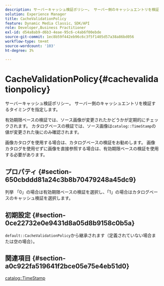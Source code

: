 ```yaml
---
description: サーバーキャッシュ検証ポリシー。 サーバー側のキャッシュエントリを検証するタイミングを指定します。
solution: Experience Manager
title: CacheValidationPolicy
feature: Dynamic Media Classic、SDK/API
role: Developer,Business Practitioner
exl-id: d54a8ab9-d6b3-4eae-95c6-c4ab6f00ebde
source-git-commit: 1ec8b59f442eb96c6c3f5f1405d57a38a86bd056
workflow-type: tm+mt
source-wordcount: '103'
ht-degree: 3%

---
```


# CacheValidationPolicy{#cachevalidationpolicy}

サーバーキャッシュ検証ポリシー。 サーバー側のキャッシュエントリを検証するタイミングを指定します。

有効期限ベースの検証では、ソース画像が変更されたかどうかが定期的にチェックされます。 カタログベースの検証では、ソース画像は`catalog::TimeStamp`の値が変更された後にのみ確認されます。

画像カタログを使用する場合は、カタログベースの検証をお勧めします。 画像カタログを使用せずに画像を直接参照する場合は、有効期限ベースの検証を使用する必要があります。

## プロパティ {#section-650cbddd81a24c3b8b70479248a45dc9}

列挙 「0」の場合は有効期限ベースの検証を選択し、「1」の場合はカタログベースのキャッシュ検証を選択します。

## 初期設定 {#section-0ce22732e0e9431d8a05d8b9158c0b5a}

`default::CacheValidationPolicy`から継承されます（定義されていない場合または空の場合）。

## 関連項目 {#section-a0c922fa519641f2bce05e75e4eb51d0}

[catalog::TimeStamp](../../../../../is-api/image-catalog/image-serving-api-ref/c-image-catalog-reference/c-image-svg-data-reference/c-svg-data-reference/r-timestamp-svg.md#reference-59a27b72f4cb4a53a3baba83214c4ded)
